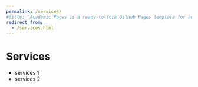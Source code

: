 ```yaml
---
permalink: /services/
#title: "Academic Pages is a ready-to-fork GitHub Pages template for academic personal websites"
redirect_from: 
  - /services.html
---
```


# Services
- services 1
- services 2
